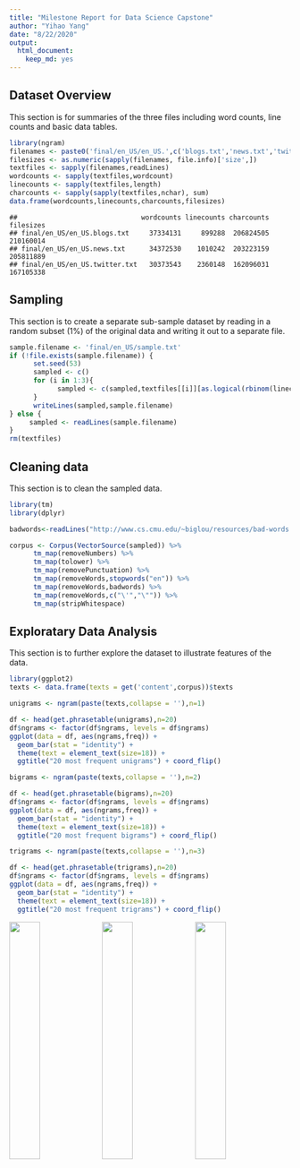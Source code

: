 ```yaml
---
title: "Milestone Report for Data Science Capstone"
author: "Yihao Yang"
date: "8/22/2020"
output: 
  html_document: 
    keep_md: yes
---
```




## Dataset Overview

This section is for summaries of the three files including word counts, line counts and basic data tables.

```r
library(ngram)
filenames <- paste0('final/en_US/en_US.',c('blogs.txt','news.txt','twitter.txt'))
filesizes <- as.numeric(sapply(filenames, file.info)['size',])
textfiles <- sapply(filenames,readLines)
wordcounts <- sapply(textfiles,wordcount)
linecounts <- sapply(textfiles,length)
charcounts <- sapply(sapply(textfiles,nchar), sum)
data.frame(wordcounts,linecounts,charcounts,filesizes)
```

```
##                               wordcounts linecounts charcounts filesizes
## final/en_US/en_US.blogs.txt     37334131     899288  206824505 210160014
## final/en_US/en_US.news.txt      34372530    1010242  203223159 205811889
## final/en_US/en_US.twitter.txt   30373543    2360148  162096031 167105338
```

## Sampling

This section is to create a separate sub-sample dataset by reading in a random subset (1%) of the original data and writing it out to a separate file. 

```r
sample.filename <- 'final/en_US/sample.txt'
if (!file.exists(sample.filename)) {
      set.seed(53)
      sampled <- c()
      for (i in 1:3){
            sampled <- c(sampled,textfiles[[i]][as.logical(rbinom(linecounts[i],1,0.01))])
      }
      writeLines(sampled,sample.filename)
} else {
     sampled <- readLines(sample.filename) 
}
rm(textfiles)
```

## Cleaning data
This section is to clean the sampled data.

```r
library(tm)
library(dplyr)

badwords<-readLines("http://www.cs.cmu.edu/~biglou/resources/bad-words.txt")

corpus <- Corpus(VectorSource(sampled)) %>% 
      tm_map(removeNumbers) %>%
      tm_map(tolower) %>%
      tm_map(removePunctuation) %>%
      tm_map(removeWords,stopwords("en")) %>%
      tm_map(removeWords,badwords) %>%
      tm_map(removeWords,c("\'","\"")) %>%
      tm_map(stripWhitespace) 
```



## Exploratary Data Analysis

This section is to further explore the dataset to illustrate features of the data.

```r
library(ggplot2)
texts <- data.frame(texts = get('content',corpus))$texts

unigrams <- ngram(paste(texts,collapse = ''),n=1)

df <- head(get.phrasetable(unigrams),n=20)
df$ngrams <- factor(df$ngrams, levels = df$ngrams)
ggplot(data = df, aes(ngrams,freq)) + 
  geom_bar(stat = "identity") + 
  theme(text = element_text(size=18)) +
  ggtitle("20 most frequent unigrams") + coord_flip() 

bigrams <- ngram(paste(texts,collapse = ''),n=2)

df <- head(get.phrasetable(bigrams),n=20)
df$ngrams <- factor(df$ngrams, levels = df$ngrams)
ggplot(data = df, aes(ngrams,freq)) + 
  geom_bar(stat = "identity") + 
  theme(text = element_text(size=18)) +
  ggtitle("20 most frequent bigrams") + coord_flip() 

trigrams <- ngram(paste(texts,collapse = ''),n=3)

df <- head(get.phrasetable(trigrams),n=20)
df$ngrams <- factor(df$ngrams, levels = df$ngrams)
ggplot(data = df, aes(ngrams,freq)) + 
  geom_bar(stat = "identity") + 
  theme(text = element_text(size=18)) +
  ggtitle("20 most frequent trigrams") + coord_flip() 
```

<img src="MilestoneReport_files/figure-html/figures-side-1.png" width="33%" /><img src="MilestoneReport_files/figure-html/figures-side-2.png" width="33%" /><img src="MilestoneReport_files/figure-html/figures-side-3.png" width="33%" />


